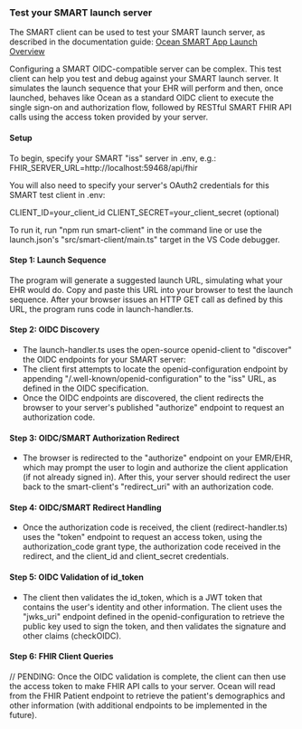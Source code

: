 ### Test your SMART launch server

The SMART client can be used to test your SMART launch server, as described in the documentation guide:
[Ocean SMART App Launch Overview](<[https://](https://support.cognisantmd.com/hc/en-us/articles/360057458272-Ocean-SMART-App-Launch-SMART-on-FHIR-EHR-Contextual-Launch-)>)

Configuring a SMART OIDC-compatible server can be complex. This test client can help you test and debug against your SMART launch server. It simulates the launch sequence that your EHR will perform and then, once launched, behaves like Ocean as a standard OIDC client to execute the single sign-on and authorization flow, followed by RESTful SMART FHIR API calls using the access token provided by your server.

#### Setup

To begin, specify your SMART "iss" server in .env, e.g.:
FHIR_SERVER_URL=http://localhost:59468/api/fhir

You will also need to specify your server's OAuth2 credentials for this SMART test client in .env:

CLIENT_ID=your_client_id
CLIENT_SECRET=your_client_secret (optional)

To run it, run "npm run smart-client" in the command line or use the launch.json's "src/smart-client/main.ts" target in the VS Code debugger.

#### Step 1: Launch Sequence

The program will generate a suggested launch URL, simulating what your EHR would do. Copy and paste this URL into your browser to test the launch sequence. After your browser issues an HTTP GET call as defined by this URL, the program runs code in launch-handler.ts.

#### Step 2: OIDC Discovery

- The launch-handler.ts uses the open-source openid-client to "discover" the OIDC endpoints for your SMART server:
- The client first attempts to locate the openid-configuration endpoint by appending "/.well-known/openid-configuration" to the "iss" URL, as defined in the OIDC specification.
- Once the OIDC endpoints are discovered, the client redirects the browser to your server's published "authorize" endpoint to request an authorization code.

#### Step 3: OIDC/SMART Authorization Redirect

- The browser is redirected to the "authorize" endpoint on your EMR/EHR, which may prompt the user to login and authorize the client application (if not already signed in). After this, your server should redirect the user back to the smart-client's "redirect_uri" with an authorization code.

#### Step 4: OIDC/SMART Redirect Handling

- Once the authorization code is received, the client (redirect-handler.ts) uses the "token" endpoint to request an access token, using the authorization_code grant type, the authorization code received in the redirect, and the client_id and client_secret credentials.

#### Step 5: OIDC Validation of id_token

- The client then validates the id_token, which is a JWT token that contains the user's identity and other information. The client uses the "jwks_uri" endpoint defined in the openid-configuration to retrieve the public key used to sign the token, and then validates the signature and other claims (checkOIDC).

#### Step 6: FHIR Client Queries

// PENDING: Once the OIDC validation is complete, the client can then use the access token to make FHIR API calls to your server. Ocean will read from the FHIR Patient endpoint to retrieve the patient's demographics and other information (with additional endpoints to be implemented in the future).
